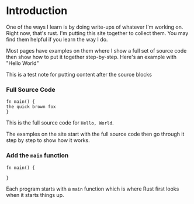 # Introduction

One of the ways I learn is by doing write-ups of
whatever I'm working on. Right now, that's rust.
I'm putting this site together to collect them.
You may find them helpful if you learn the way
I do.

Most pages have examples on them where I show
a full set of source code then show how to
put it together step-by-step. Here's an example
with "Hello World"

This is a test note for putting content 
after the source blocks

### Full Source Code
```rust, editable
fn main() {
the quick brown fox
}
```

This is the full source code for 
`Hello, World`.

The examples on the site start with the 
full source code then go through it 
step by step to show how it works.

### Add the `main` function
```rust, editable
fn main() {

}
```

Each program starts with a `main` function
which is where Rust first looks when it starts
things up.

 <script>const s = { sets: [ { fades: [{ line: 2},]},{ fades: []},] }; console.log("bravo"); </script>